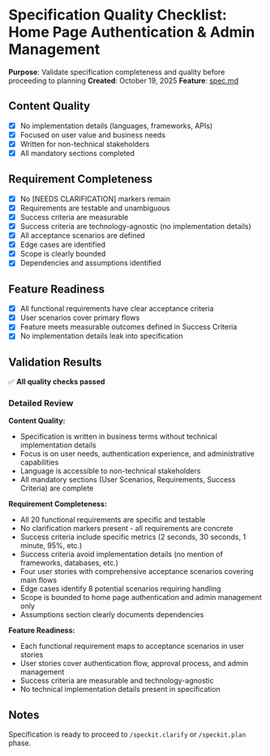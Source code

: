 # Specification Quality Checklist: Home Page Authentication & Admin Management

**Purpose**: Validate specification completeness and quality before proceeding to planning
**Created**: October 19, 2025
**Feature**: [spec.md](../spec.md)

## Content Quality

- [x] No implementation details (languages, frameworks, APIs)
- [x] Focused on user value and business needs
- [x] Written for non-technical stakeholders
- [x] All mandatory sections completed

## Requirement Completeness

- [x] No [NEEDS CLARIFICATION] markers remain
- [x] Requirements are testable and unambiguous
- [x] Success criteria are measurable
- [x] Success criteria are technology-agnostic (no implementation details)
- [x] All acceptance scenarios are defined
- [x] Edge cases are identified
- [x] Scope is clearly bounded
- [x] Dependencies and assumptions identified

## Feature Readiness

- [x] All functional requirements have clear acceptance criteria
- [x] User scenarios cover primary flows
- [x] Feature meets measurable outcomes defined in Success Criteria
- [x] No implementation details leak into specification

## Validation Results

✅ **All quality checks passed**

### Detailed Review

**Content Quality:**

- Specification is written in business terms without technical implementation details
- Focus is on user needs, authentication experience, and administrative capabilities
- Language is accessible to non-technical stakeholders
- All mandatory sections (User Scenarios, Requirements, Success Criteria) are complete

**Requirement Completeness:**

- All 20 functional requirements are specific and testable
- No clarification markers present - all requirements are concrete
- Success criteria include specific metrics (2 seconds, 30 seconds, 1 minute, 95%, etc.)
- Success criteria avoid implementation details (no mention of frameworks, databases, etc.)
- Four user stories with comprehensive acceptance scenarios covering main flows
- Edge cases identify 8 potential scenarios requiring handling
- Scope is bounded to home page authentication and admin management only
- Assumptions section clearly documents dependencies

**Feature Readiness:**

- Each functional requirement maps to acceptance scenarios in user stories
- User stories cover authentication flow, approval process, and admin management
- Success criteria are measurable and technology-agnostic
- No technical implementation details present in specification

## Notes

Specification is ready to proceed to `/speckit.clarify` or `/speckit.plan` phase.
